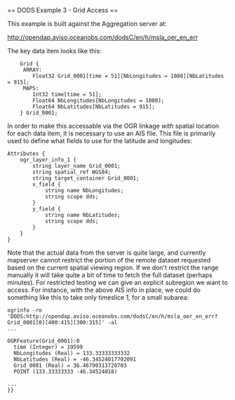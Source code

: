 == DODS Example 3 - Grid Access ==                                                                                                                                                                                                                                                                                                                                                                                                                                                                                         
                                                                                                                                                                                                                                                                                                                                                                                                                                                                                                                           
This example is built against the Aggregation server at:                                                                                                                                                                                                                                                                                                                                                                                                                                                                   
                                                                                                                                                                                                                                                                                                                                                                                                                                                                                                                           
 http://opendap.aviso.oceanobs.com/dodsC/en/h/msla_oer_en_err                                                                                                                                                                                                                                                                                                                                                                                                                                                              
                                                                                                                                                                                                                                                                                                                                                                                                                                                                                                                           
The key data item looks like this:                                                                                                                                                                                                                                                                                                                                                                                                                                                                                         

```                                                                                                                                                                                                                                                                                                                                                                                                                                                                                                                        
    Grid {                                                                                                                                                                                                                                                                                                                                                                                                                                                                                                                 
     ARRAY:                                                                                                                                                                                                                                                                                                                                                                                                                                                                                                                
        Float32 Grid_0001[time = 51][NbLongitudes = 1080][NbLatitudes = 915];                                                                                                                                                                                                                                                                                                                                                                                                                                              
     MAPS:                                                                                                                                                                                                                                                                                                                                                                                                                                                                                                                 
        Int32 time[time = 51];                                                                                                                                                                                                                                                                                                                                                                                                                                                                                             
        Float64 NbLongitudes[NbLongitudes = 1080];                                                                                                                                                                                                                                                                                                                                                                                                                                                                         
        Float64 NbLatitudes[NbLatitudes = 915];                                                                                                                                                                                                                                                                                                                                                                                                                                                                            
    } Grid_0001;                                                                                                                                                                                                                                                                                                                                                                                                                                                                                                           
```                                                                                                                                                                                                                                                                                                                                                                                                                                                                                                                        
In order to make this accessable via the OGR linkage *with* spatial location for each data item, it is necessary to use an AIS file. This file is primarily used to define what fields to use for the latitude and longitudes:                                                                                                                                                                                                                                                                                             

```                                                                                                                                                                                                                                                                                                                                                                                                                                                                                                                        
Attributes {                                                                                                                                                                                                                                                                                                                                                                                                                                                                                                               
    ogr_layer_info_1 {                                                                                                                                                                                                                                                                                                                                                                                                                                                                                                     
        string layer_name Grid_0001;                                                                                                                                                                                                                                                                                                                                                                                                                                                                                       
        string spatial_ref WGS84;                                                                                                                                                                                                                                                                                                                                                                                                                                                                                          
        string target_container Grid_0001;                                                                                                                                                                                                                                                                                                                                                                                                                                                                                 
        x_field {                                                                                                                                                                                                                                                                                                                                                                                                                                                                                                          
            string name NbLongitudes;                                                                                                                                                                                                                                                                                                                                                                                                                                                                                      
            string scope dds;                                                                                                                                                                                                                                                                                                                                                                                                                                                                                              
        }                                                                                                                                                                                                                                                                                                                                                                                                                                                                                                                  
        y_field {                                                                                                                                                                                                                                                                                                                                                                                                                                                                                                          
            string name NbLatitudes;                                                                                                                                                                                                                                                                                                                                                                                                                                                                                       
            string scope dds;                                                                                                                                                                                                                                                                                                                                                                                                                                                                                              
        }                                                                                                                                                                                                                                                                                                                                                                                                                                                                                                                  
    }                                                                                                                                                                                                                                                                                                                                                                                                                                                                                                                      
}                                                                                                                                                                                                                                                                                                                                                                                                                                                                                                                          
```                                                                                                                                                                                                                                                                                                                                                                                                                                                                                                                        
Note that the actual data from the server is quite large, and currently mapserver cannot restrict the portion of the remote dataset requested based on the current spatial viewing region. If we don't restrict the range manually it will take quite a bit of time to fetch the full dataset (perhaps minutes). For restricted testing we can give an explicit subregion we want to access. For instance, with the above AIS info in place, we could do something like this to take only timeslice 1, for a small subarea:

```                                                                                                                                                                                                                                                                                                                                                                                                                                                                                                                        
ogrinfo -ro 'DODS:http://opendap.aviso.oceanobs.com/dodsC/en/h/msla_oer_en_err?Grid_0001[0][400:415][300:315]' -al                                                                                                                                                                                                                                                                                                                                                                                                         
...                                                                                                                                                                                                                                                                                                                                                                                                                                                                                                                        
                                                                                                                                                                                                                                                                                                                                                                                                                                                                                                                           
OGRFeature(Grid_0001):0                                                                                                                                                                                                                                                                                                                                                                                                                                                                                                    
  time (Integer) = 19599                                                                                                                                                                                                                                                                                                                                                                                                                                                                                                   
  NbLongitudes (Real) = 133.33333333332                                                                                                                                                                                                                                                                                                                                                                                                                                                                                    
  NbLatitudes (Real) = -46.34524017702091                                                                                                                                                                                                                                                                                                                                                                                                                                                                                  
  Grid_0001 (Real) = 36.46790313720703                                                                                                                                                                                                                                                                                                                                                                                                                                                                                     
  POINT (133.33333333 -46.34524018)                                                                                                                                                                                                                                                                                                                                                                                                                                                                                        
                                                                                                                                                                                                                                                                                                                                                                                                                                                                                                                           
...                                                                                                                                                                                                                                                                                                                                                                                                                                                                                                                        
}}
